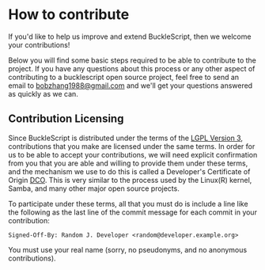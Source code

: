 # How to contribute

If you'd like to help us improve and extend BuckleScript, then we welcome your
contributions!

Below you will find some basic steps required to be able to contribute to the project. If
you have any questions about this process or any other aspect of contributing to a bucklescript open
source project, feel free to send an email to bobzhang1988@gmail.com and we'll get your questions
answered as quickly as we can.


## Contribution Licensing

Since BuckleScript is distributed under the terms of the [LGPL Version 3](LICENSE), contributions that you make
are licensed under the same terms. In order for us to be able to accept your contributions,
we will need explicit confirmation from you that you are able and willing to provide them under
these terms, and the mechanism we use to do this is called a Developer's Certificate of Origin
[DCO](DCO.md).  This is very similar to the process used by the Linux(R) kernel, Samba, and many
other major open source projects.

To participate under these terms, all that you must do is include a line like the following as the
last line of the commit message for each commit in your contribution:

    Signed-Off-By: Random J. Developer <random@developer.example.org>

You must use your real name (sorry, no pseudonyms, and no anonymous contributions).
